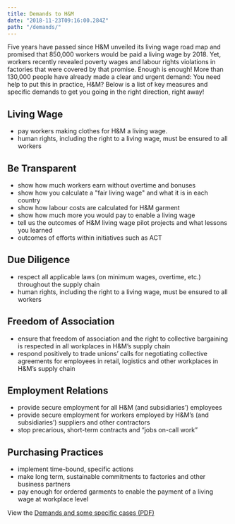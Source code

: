 ```yaml
---
title: Demands to H&M
date: "2018-11-23T09:16:00.284Z"
path: "/demands/"
---
```


Five years have passed since H&M unveiled its living wage road map and promised that 850,000 workers would be paid a living wage by 2018. Yet, workers recently revealed poverty wages and labour rights violations in factories that were covered by that promise. Enough is enough! More than 130,000 people have already made a clear and urgent demand: You need help to put this in practice, H&M? Below is a list of key measures and specific demands to get you going in the right direction, right away!

<!-- end -->

## Living Wage

* pay workers making clothes for H&M a living wage.
* human rights, including the right to a living wage, must be ensured to all workers

## Be Transparent

* show how much workers earn without overtime and bonuses
* show how you calculate a "fair living wage" and what it is in each country
* show how labour costs are calculated for H&M garment
* show how much more you would pay to enable a living wage
* tell us the outcomes of H&M living wage pilot projects and what lessons you learned
* outcomes of efforts within initiatives such as ACT

## Due Diligence

* respect all applicable laws (on minimum wages, overtime, etc.) throughout the supply chain
* human rights, including the right to a living wage, must be ensured to all workers

## Freedom of Association

* ensure that freedom of association and the right to collective bargaining is respected in all workplaces in H&M’s supply chain
* respond positively to trade unions’ calls for negotiating collective agreements for employees in retail, logistics and other workplaces in H&M’s supply chain

## Employment Relations

* provide secure employment for all H&M (and subsidiaries’) employees
* provide secure employment for workers employed by H&M’s (and subsidiaries’) suppliers and other contractors
* stop precarious, short-term contracts and “jobs on-call work”

## Purchasing Practices

* implement time-bound, specific actions
* make long term, sustainable commitments to factories and other business partners
* pay enough for ordered garments to enable the payment of a living wage at workplace level

View the [Demands and some specific cases (PDF)](../assets/images/demands-to-HM-turnaround.pdf)
